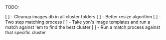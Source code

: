 TODO:

[ ] - Cleanup images.db in all cluster folders
[ ] - Better resize algorithm
[ ] - Two step matching process
  [ ] - Take yon's image templates and run a match against 'em to
        find the best cluster
  [ ] - Run a match process against that specific cluster
